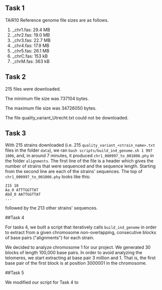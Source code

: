 ## Task 1
TAIR10 Reference genome file sizes are as follows.
1. _chr1.fas: 29.4 MB
2. _chr2.fas: 19.0 MB
3. _chr3.fas: 22.7 MB
4. _chr4.fas: 17.9 MB
5. _chr5.fas: 26.1 MB
6. _chrC.fas: 153 kB
7. _chrM.fas: 363 kB

## Task 2
215 files were downloaded.

The minimum file size was 737104 bytes.

The maximum file size was 34726050 bytes.

The file quality_variant_Utrecht.txt could not be downloaded.


## Task 3

With 215 strains downloaded (i.e. 215 `quality_variant_<strain_name>.txt` files in the folder `data`), we ran `bash scripts/build_ind_genome.sh 1 997 1006`, and, in around 7 minutes, it produced `chr1_000997_to_001006.phy` in the folder `alignments`. The first line of the file is a header which gives the number of strains that were sequenced and the sequence length. Starting from the second line are each of the strains' sequences. The top of `chr1_000997_to_001006.phy` looks like this: 

    215 10
    Aa_0 ATTTGGTTAT
    Abd_0 AATTGGTTAT
    ...
    
followed by the 213 other strains' sequences.

##Task 4 

For tasks 4, we built a script that iteratively calls `build_ind_genome` in order to extract from a given chromosome non-overlapping, consecutive blocks of base pairs ("alignments") for each strain. 

We decided to analyze chromosome 1 for our project. We generated 30 blocks of length 100,000 base pairs. In order to avoid analyzing the telomeres, we start extracting at base pair 3 million and 1. That is, the first base pair of the first block is at position 3000001 in the chromosome.   

##Task 5

We modified our script for Task 4 to 